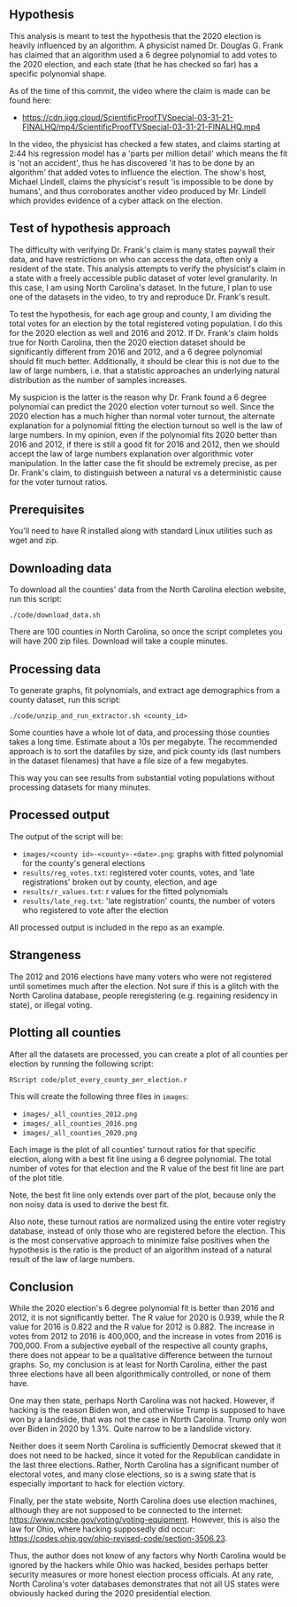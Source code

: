 ## Hypothesis

This analysis is meant to test the hypothesis that the 2020 election is heavily influenced by an algorithm.  A physicist named Dr. Douglas G. Frank has claimed that an algorithm used a 6 degree polynomial to add votes to the 2020 election, and each state (that he has checked so far) has a specific polynomial shape.

As of the time of this commit, the video where the claim is made can be found here:
- https://cdn.jigg.cloud/ScientificProofTVSpecial-03-31-21-FINALHQ/mp4/ScientificProofTVSpecial-03-31-21-FINALHQ.mp4

In the video, the physicist has checked a few states, and claims starting at 2:44 his regression model has a 'parts per million detail' which means the fit is 'not an accident', thus he has discovered 'it has to be done by an algorithm' that added votes to influence the election.  The show's host, Michael Lindell, claims the physicist's result 'is impossible to be done by humans', and thus corroborates another video produced by Mr. Lindell which provides evidence of a cyber attack on the election.

## Test of hypothesis approach

The difficulty with verifying Dr. Frank's claim is many states paywall their data, and have restrictions on who can access the data, often only a resident of the state.  This analysis attempts to verify the physicist's claim in a state with a freely accessible public dataset of voter level granularity.  In this case, I am using North Carolina's dataset.  In the future, I plan to use one of the datasets in the video, to try and reproduce Dr. Frank's result.

To test the hypothesis, for each age group and county, I am dividing the total votes for an election by the total registered voting population.  I do this for the 2020 election as well and 2016 and 2012.  If Dr. Frank's claim holds true for North Carolina, then the 2020 election dataset should be significantly different from 2016 and 2012, and a 6 degree polynomial should fit much better.  Additionally, it should be clear this is not due to the law of large numbers, i.e. that a statistic approaches an underlying natural distribution as the number of samples increases.

My suspicion is the latter is the reason why Dr. Frank found a 6 degree polynomial can predict the 2020 election voter turnout so well.  Since the 2020 election has a much higher than normal voter turnout, the alternate explanation for a polynomial fitting the election turnout so well is the law of large numbers.  In my opinion, even if the polynomial fits 2020 better than 2016 and 2012, if there is still a good fit for 2016 and 2012, then we should accept the law of large numbers explanation over algorithmic voter manipulation.  In the latter case the fit should be extremely precise, as per Dr. Frank's claim, to distinguish between a natural vs a deterministic cause for the voter turnout ratios.

## Prerequisites

You'll need to have R installed along with standard Linux utilities such as wget and zip.

## Downloading data

To download all the counties' data from the North Carolina election website, run this script:
```
./code/download_data.sh
```

There are 100 counties in North Carolina, so once the script completes you will have 200 zip files.  Download will take a couple minutes.

## Processing data

To generate graphs, fit polynomials, and extract age demographics from a county dataset, run this script:
```
./code/unzip_and_run_extractor.sh <county_id>
```

Some counties have a whole lot of data, and processing those counties takes a long time.  Estimate about a 10s per megabyte.  The recommended approach is to sort the datafiles by size, and pick county ids (last numbers in the dataset filenames) that have a file size of a few megabytes.

This way you can see results from substantial voting populations without processing datasets for many minutes.

## Processed output

The output of the script will be:
- `images/<county id>-<county>-<date>.png`: graphs with fitted polynomial for the county's general elections 
- `results/reg_votes.txt`: registered voter counts, votes, and 'late registrations' broken out by county, election, and age 
- `results/r_values.txt`: r values for the fitted polynomials
- `results/late_reg.txt`: 'late registration' counts, the number of voters who registered to vote after the election

All processed output is included in the repo as an example.

## Strangeness
The 2012 and 2016 elections have many voters who were not registered until sometimes much after the election.  Not sure if this is a glitch with the North Carolina database, people reregistering (e.g. regaining residency in state), or illegal voting.

## Plotting all counties

After all the datasets are processed, you can create a plot of all counties per election by running the following script:
```
RScript code/plot_every_county_per_election.r
```

This will create the following three files in `images`:
- `images/_all_counties_2012.png`
- `images/_all_counties_2016.png`
- `images/_all_counties_2020.png`

Each image is the plot of all counties' turnout ratios for that specific election, along with a best fit line using a 6 degree polynomial.  The total number of votes for that election and the R value of the best fit line are part of the plot title.

Note, the best fit line only extends over part of the plot, because only the non noisy data is used to derive the best fit.

Also note, these turnout ratios are normalized using the entire voter registry database, instead of only those who are registered before the election.  This is the most conservative approach to minimize false positives when the hypothesis is the ratio is the product of an algorithm instead of a natural result of the law of large numbers.

## Conclusion

While the 2020 election's 6 degree polynomial fit is better than 2016 and 2012, it is not significantly better.  The R value for 2020 is 0.939, while the R value for 2016 is 0.822 and the R value for 2012 is 0.882.  The increase in votes from 2012 to 2016 is 400,000, and the increase in votes from 2016 is 700,000.  From a subjective eyeball of the respective all county graphs, there does not appear to be a qualitative difference between the turnout graphs.  So, my conclusion is at least for North Carolina, either the past three elections have all been algorithmically controlled, or none of them have.

One may then state, perhaps North Carolina was not hacked.  However, if hacking is the reason Biden won, and otherwise Trump is supposed to have won by a landslide, that was not the case in North Carolina.  Trump only won over Biden in 2020 by 1.3%.  Quite narrow to be a landslide victory.

Neither does it seem North Carolina is sufficiently Democrat skewed that it does not need to be hacked, since it voted for the Republican candidate in the last three elections.  Rather, North Carolina has a significant number of electoral votes, and many close elections, so is a swing state that is especially important to hack for election victory.

Finally, per the state website, North Carolina does use election machines, although they are not supposed to be connected to the internet: https://www.ncsbe.gov/voting/voting-equipment.  However, this is also the law for Ohio, where hacking supposedly did occur: https://codes.ohio.gov/ohio-revised-code/section-3506.23.

Thus, the author does not know of any factors why North Carolina would be ignored by the hackers while Ohio was hacked, besides perhaps better security measures or more honest election process officials.  At any rate, North Carolina's voter databases demonstrates that not all US states were obviously hacked during the 2020 presidential election.
